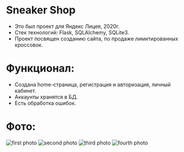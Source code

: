 # Sneaker Shop
* Это был проект для Яндекс Лицея, 2020г.
* Стек технологий: Flask, SQLAlchemy, SQLite3.
* Проект посвящен созданию сайта, по продаже лимитированных кроссовок.

# Функционал:
* Создана home-страница, регистрация и авторизация, личный кабинет.
* Аккаунты хранятся в БД.
* Есть обработка ошибок.

# Фото:
![first photo](https://raw.githubusercontent.com/ttema4/sneaker-shop/430a51a39a46f2fe595faf75252492e928247522/img.png)
![second photo](https://raw.githubusercontent.com/ttema4/sneaker-shop/430a51a39a46f2fe595faf75252492e928247522/img_1.png)
![third photo](https://raw.githubusercontent.com/ttema4/sneaker-shop/430a51a39a46f2fe595faf75252492e928247522/img_3.png)
![fourth photo](https://raw.githubusercontent.com/ttema4/sneaker-shop/430a51a39a46f2fe595faf75252492e928247522/img_4.png)
